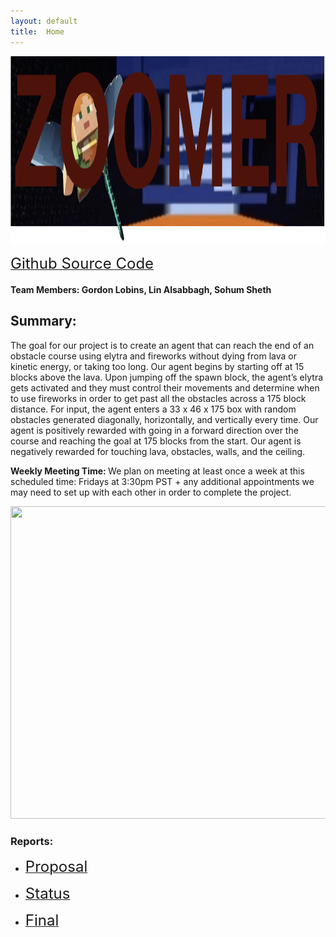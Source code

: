 ```yaml
---
layout: default
title:  Home
---
```


<img src="ZTitle.png" width="1000" height="300"/>

<p><a href="https://github.com/Globins/Zoomer"><font size="5">Github Source Code</font></a></p>


<h4>Team Members: Gordon Lobins, Lin Alsabbagh, Sohum Sheth</h4>

<h2>Summary:</h2>
The goal for our project is to create an agent that can reach the end of an obstacle course using elytra and fireworks without dying from lava or kinetic energy, or taking too long. Our agent begins by starting off at 15 blocks above the lava. Upon jumping off the spawn block, the agent’s elytra gets activated and they must control their movements and determine when to use fireworks in order to get past all the obstacles across a 175 block distance. For input, the agent enters a 33 x 46 x 175 box with random obstacles generated diagonally, horizontally, and vertically every time. Our agent is positively rewarded with going in a forward direction over the course and reaching the goal at 175 blocks from the start. Our agent is negatively rewarded for touching lava, obstacles, walls, and the ceiling.

<b> Weekly Meeting Time: </b>
    We plan on meeting at least once a week at this scheduled time: Fridays at 3:30pm PST + any additional appointments we may need to set up with each other in order to complete the project. 

<img src="https://media.giphy.com/media/wVxSe23Q0WoJdty5UZ/giphy.gif" width="750" height="500"/>

<h3>Reports:</h3>

- <p><a href="proposal.html"><font size="5">Proposal</font></a></p> 
- <p><a href="status.html"><font size="5">Status</font></a></p> 
- <p><a href="final.html"><font size="5">Final</font></a></p>  


